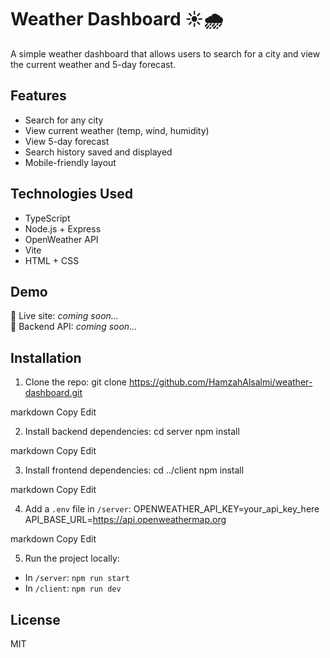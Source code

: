 # Weather Dashboard ☀️🌧️

A simple weather dashboard that allows users to search for a city and view the current weather and 5-day forecast.

## Features

- Search for any city
- View current weather (temp, wind, humidity)
- View 5-day forecast
- Search history saved and displayed
- Mobile-friendly layout

## Technologies Used

- TypeScript
- Node.js + Express
- OpenWeather API
- Vite
- HTML + CSS

## Demo

🚀 Live site: _coming soon..._  
🔗 Backend API: _coming soon..._

## Installation

1. Clone the repo:
git clone https://github.com/HamzahAlsalmi/weather-dashboard.git

markdown
Copy
Edit

2. Install backend dependencies:
cd server npm install

markdown
Copy
Edit

3. Install frontend dependencies:
cd ../client npm install

markdown
Copy
Edit

4. Add a `.env` file in `/server`:
OPENWEATHER_API_KEY=your_api_key_here API_BASE_URL=https://api.openweathermap.org

markdown
Copy
Edit

5. Run the project locally:
- In `/server`: `npm run start`
- In `/client`: `npm run dev`

## License

MIT
